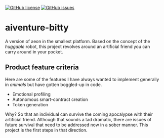 [![GitHub license](https://img.shields.io/github/license/cartheur/aiventure-bitty)](https://github.com/cartheur/aiventure-bitty/blob/main/LICENSE)
[![GitHub issues](https://img.shields.io/github/issues/cartheur/aiventure-bitty)](https://github.com/cartheur/aiventure-bitty/issues)

# aiventure-bitty

A version of aeon in the smallest platform. Based on the concept of the _huggable_ robot, this project revolves around an artificial friend you can carry around in your pocket.

## Product feature criteria

Here are some of the features I have always wanted to implement generally in _animals_ but have gotten boggled-up in code.

* Emotional profiling
* Autonomous smart-contract creation
* Token generation

Why? So that an individual can survive the coming apocalypse with their artificial friend. Although that sounds a tad dramatic, there are issues of future survival that need to be addressed now in a sober manner. This project is the first steps in that direction.
